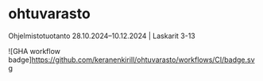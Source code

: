 # ohtuvarasto
Ohjelmistotuotanto 28.10.2024–10.12.2024   |   Laskarit 3-13

![GHA workflow badge]https://github.com/keranenkirill/ohtuvarasto/workflows/CI/badge.svg

